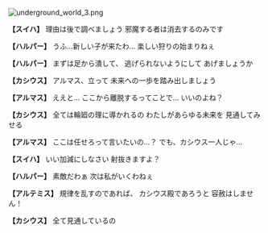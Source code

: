 
![underground_world_3.png](../images/backgrounds/underground_world_3.png)

**【スイハ】**
理由は後で調べましょう
邪魔する者は消去するのみです

**【ハルパー】**
うふ…新しい子が来たわ…
楽しい狩りの始まりねぇ

**【ハルパー】**
まずは足から潰して、
逃げられないようにして
あげましょうか

**【カシウス】**
アルマス、立って
未来への一歩を踏み出しましょう

**【アルマス】**
ええと…
ここから離脱するってことで…
いいのよね？

**【カシウス】**
全ては輪廻の理に導かれるの
わたしがあらゆる未来を
見通してみせる

**【アルマス】**
ここは任せろって言いたいの…？
でも、カシウス一人じゃ…

**【スイハ】**
いい加減にしなさい
射抜きますよ？

**【ハルパー】**
素敵だわぁ
次は私がいくわねぇ

**【アルテミス】**
規律を乱すのであれば、
カシウス殿であろうと
容赦はしません！

**【カシウス】**
全て見通しているの